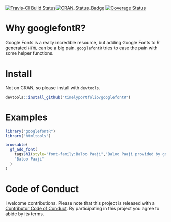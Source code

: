 
<!-- README.md is generated from README.Rmd. Please edit that file -->
[![Travis-CI Build Status](https://travis-ci.org/timelyportfolio/googlefontR.svg?branch=master)](https://travis-ci.org/timelyportfolio/googlefontR)[![CRAN\_Status\_Badge](http://www.r-pkg.org/badges/version/googlefontR)](https://cran.r-project.org/package=googlefontR) [![Coverage Status](https://img.shields.io/codecov/c/github/NA/NA/master.svg)](https://codecov.io/github/timelyportfolio/googlefontR?branch=master)

Why googlefontR?
================

Google Fonts is a really incredible resource, but adding Google Fonts to R generated `HTML` can be a big pain. `googlefontR` tries to ease the pain with some helper functions.

Install
=======

Not on CRAN, so please install with `devtools`.

``` r
devtools::install_github("timelyportfolio/googlefontR")
```

Examples
========

``` r
library("googlefontR")
library("htmltools")

browsable(
  gf_add_font(
    tags$h1(style="font-family:Baloo Paaji","Baloo Paaji provided by googlefontR"),
    "Baloo Paaji"
  )
)
```

Code of Conduct
===============

I welcome contributions. Please note that this project is released with a [Contributor Code of Conduct](CONDUCT.md). By participating in this project you agree to abide by its terms.
